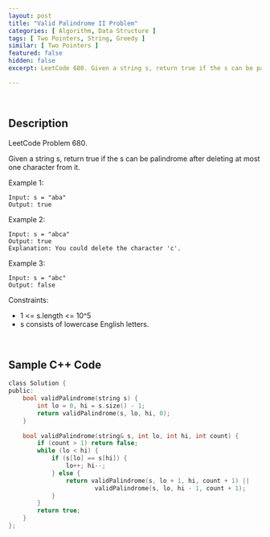 ```yaml
---
layout: post
title: "Valid Palindrome II Problem"
categories: [ Algorithm, Data Structure ]
tags: [ Two Pointers, String, Greedy ]
similar: [ Two Pointers ]
featured: false
hidden: false
excerpt: LeetCode 680. Given a string s, return true if the s can be palindrome after deleting at most one character from it.

---
```


<br />

## Description

LeetCode Problem 680.

Given a string s, return true if the s can be palindrome after deleting at most one character from it.

Example 1:
```
Input: s = "aba"
Output: true
```

Example 2:
```
Input: s = "abca"
Output: true
Explanation: You could delete the character 'c'.
```

Example 3:
```
Input: s = "abc"
Output: false
```

Constraints:
* 1 <= s.length <= 10^5
* s consists of lowercase English letters.

<br />

## Sample C++ Code


```c
class Solution {
public:
    bool validPalindrome(string s) {
        int lo = 0, hi = s.size() - 1;
        return validPalindrome(s, lo, hi, 0);
    }
    
    bool validPalindrome(string& s, int lo, int hi, int count) {
        if (count > 1) return false;
        while (lo < hi) {
            if (s[lo] == s[hi]) {
                lo++; hi--;
            } else {
                return validPalindrome(s, lo + 1, hi, count + 1) || 
                        validPalindrome(s, lo, hi - 1, count + 1);
            }
        }
        return true;
    }
};
```



